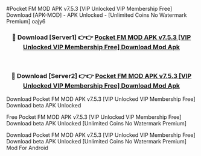 #Pocket FM MOD APK v7.5.3 [VIP Unlocked VIP Membership Free] Download [APK-MOD] - APK Unlocked - [Unlimited Coins No Watermark Premium] oajy6



<div align="center">

<h3>🔴 Download [Server1] 👉👉 <a href="https://momento.my/?title=Pocket_FM_MOD_APK_v7.5.3_[VIP_Unlocked_VIP_Membership_Free]_Download">Pocket FM MOD APK v7.5.3 [VIP Unlocked VIP Membership Free] Download Mod Apk</a></h3><br>

<h3>🔴 Download [Server2] 👉👉 <a href="https://momento.my/?title=Pocket_FM_MOD_APK_v7.5.3_[VIP_Unlocked_VIP_Membership_Free]_Download">Pocket FM MOD APK v7.5.3 [VIP Unlocked VIP Membership Free] Download Mod Apk</a></h3>
</div>



Download Pocket FM MOD APK v7.5.3 [VIP Unlocked VIP Membership Free] Download beta APK Unlocked

Free Pocket FM MOD APK v7.5.3 [VIP Unlocked VIP Membership Free] Download beta APK Unlocked [Unlimited Coins No Watermark Premium]

Download Pocket FM MOD APK v7.5.3 [VIP Unlocked VIP Membership Free] Download beta APK Unlocked [Unlimited Coins No Watermark Premium] Mod For Android
